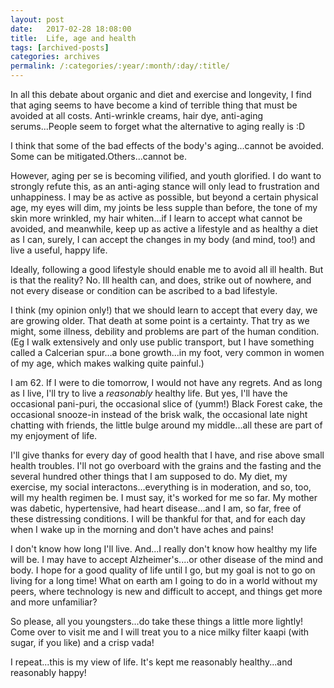 ```yaml
---
layout: post
date:	2017-02-28 18:08:00
title:  Life, age and health
tags: [archived-posts]
categories: archives
permalink: /:categories/:year/:month/:day/:title/
---
```

In all this debate about organic and diet and exercise and longevity, I find that aging seems to have become a kind of terrible thing that must be avoided at all costs. Anti-wrinkle creams, hair dye, anti-aging serums...People seem to forget what the alternative to aging really is :D

I think that some of the bad effects of the body's aging...cannot be avoided. Some can be mitigated.Others...cannot be.

However, aging per se is becoming vilified, and youth glorified. I do want to strongly refute this, as an anti-aging stance will only lead to frustration and unhappiness. I may be as active as possible, but beyond a certain physical age, my eyes will dim, my joints be less supple than before, the tone of my skin more wrinkled, my hair whiten...if I learn to accept what cannot be avoided, and meanwhile, keep up as active a lifestyle and as healthy a diet as I can, surely, I can accept the changes in my body (and mind, too!) and live a useful, happy life.

Ideally, following a good lifestyle should enable me to avoid all ill health. But is that the reality? No. Ill health can, and does, strike out of nowhere, and not every disease or condition can be ascribed to a bad lifestyle.

I think (my opinion only!) that we should learn to accept that every day, we are growing older. That death at some point is a certainty. That try as we might, some illness, debility and problems are part of the human condition. (Eg I walk extensively and only use public
transport, but I have something called a Calcerian spur...a bone growth...in my foot, very common in women of my age, which makes walking quite painful.)

I am 62. If I were to die tomorrow, I would not have any regrets. And as long as I live, I'll try to live a *reasonably* healthy life. But yes, I'll have the occasional pani-puri, the occasional slice of (yumm!) Black Forest cake, the occasional snooze-in instead of the brisk walk, the occasional late night chatting with friends, the  little bulge around my middle...all these are part of my enjoyment of life.

I'll give thanks for every day of good health that I have, and rise above small health troubles. I'll not go overboard with the grains and the fasting and the several hundred other things that I am supposed to do. My diet, my exercise, my social interactons...everything is in moderation, and so, too, will my health regimen be. I must say, it's worked for me so far. My mother was dabetic, hypertensive, had heart disease...and I am, so far, free of these distressing conditions. I will be thankful for that, and for each day when I wake up in the morning and don't have aches and pains!

I don't know how long I'll live. And...I really don't know how healthy my life will be. I may have to accept Alzheimer's....or other disease of the mind and body. I hope for a good quality of life until I go, but my goal is not to go on living for a long time! What on earth am I going to do in a world without my peers, where technology is new and difficult to accept, and things get more and more unfamiliar?

So please, all you youngsters...do take these things a little more lightly! Come over to visit me and I will treat you to a nice milky filter kaapi (with sugar, if you like) and a crisp vada!

I repeat...this is my view of life. It's kept me reasonably healthy...and reasonably happy!
